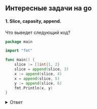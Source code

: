 ## Интересные задачи на go

#### 1. Slice, capasity, append.
Что выведет следующий код?
```go
package main

import "fmt"

func main() {
    slice := []int{1, 2}
    slice = append(slice, 3)
    x := append(slice, 4)
    x = append(slice, 5)
    y := append(slice, 6)
    fmt.Println(x, y)
}
```
<details>
    <summary>Ответ</summary>
    [1 2 3 6] [1 2 3 6]
</details>